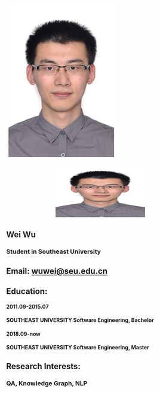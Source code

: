 
![Image](./picture.jpg) 
<p align="center">
	<img src="./picture.jpg" alt="Sample"  width="250" height="140">
</p>

## Wei Wu

### Student in Southeast University

## Email: wuwei@seu.edu.cn

## Education:
#### 2011.09-2015.07 
#### SOUTHEAST UNIVERSITY  Software Engineering, Bachelor
#### 2018.09-now     
#### SOUTHEAST UNIVERSITY  Software Engineering, Master

## Research Interests:
### QA, Knowledge Graph, NLP


